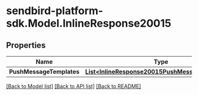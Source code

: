 
# sendbird-platform-sdk.Model.InlineResponse20015

## Properties

Name | Type | Description | Notes
------------ | ------------- | ------------- | -------------
**PushMessageTemplates** | [**List&lt;InlineResponse20015PushMessageTemplates&gt;**](InlineResponse20015PushMessageTemplates.md) |  | [optional] 

[[Back to Model list]](../README.md#documentation-for-models)
[[Back to API list]](../README.md#documentation-for-api-endpoints)
[[Back to README]](../README.md)

